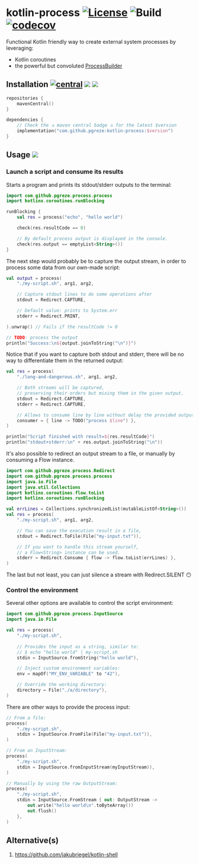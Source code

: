 # kotlin-process [![License](https://img.shields.io/badge/License-Apache%202.0-blue.svg)](https://opensource.org/licenses/Apache-2.0) ![Build](https://github.com/pgreze/kotlin-process/workflows/Build/badge.svg) [![codecov](https://codecov.io/gh/pgreze/kotlin-process/branch/main/graph/badge.svg?token=PDyl2T0EEB)](https://codecov.io/gh/pgreze/kotlin-process)

Functional Kotlin friendly way to create external system processes by leveraging:
- Kotlin coroutines
- the powerful but convoluted [ProcessBuilder](https://docs.oracle.com/javase/7/docs/api/java/lang/ProcessBuilder.html)

## Installation  [![central](https://maven-badges.herokuapp.com/maven-central/com.github.pgreze/kotlin-process/badge.svg?style={style})](https://search.maven.org/artifact/com.github.pgreze/kotlin-process) [![](https://img.shields.io/badge/Java-8-blue)](https://adoptopenjdk.net/) [![](https://img.shields.io/badge/Kotlin-1.4.30-blue)](https://kotlinlang.org/)

```kotlin
repositories {
    mavenCentral()
}

dependencies {
    // Check the 🔝 maven central badge 🔝 for the latest $version
    implementation("com.github.pgreze:kotlin-process:$version")
}
```

## Usage [![](https://img.shields.io/badge/dokka-read-blue)](https://kotlin-process.netlify.app/)

### Launch a script and consume its results

Starts a program and prints its stdout/stderr outputs to the terminal:

```kotlin
import com.github.pgreze.process.process
import kotlinx.coroutines.runBlocking

runBlocking {
    val res = process("echo", "hello world")

    check(res.resultCode == 0)

    // By default process output is displayed in the console.
    check(res.output == emptyList<String>())
}
```

The next step would probably be to capture the output stream,
in order to process some data from our own-made script:

```kotlin
val output = process(
    "./my-script.sh", arg1, arg2,

    // Capture stdout lines to do some operations after
    stdout = Redirect.CAPTURE,

    // Default value: prints to System.err
    stderr = Redirect.PRINT,

).unwrap() // Fails if the resultCode != 0

// TODO: process the output
println("Success:\n${output.joinToString("\n")}")
```

Notice that if you want to capture both stdout and stderr,
there will be no way to differentiate them in the returned output:

```kotlin
val res = process(
    "./long-and-dangerous.sh", arg1, arg2,

    // Both streams will be captured,
    // preserving their orders but mixing them in the given output.
    stdout = Redirect.CAPTURE,
    stderr = Redirect.CAPTURE,

    // Allows to consume line by line without delay the provided output.
    consumer = { line -> TODO("process $line") },
)

println("Script finished with result=${res.resultCode}")
println("stdout+stderr:\n" + res.output.joinToString("\n"))
```

It's also possible to redirect an output stream to a file,
or manually by consuming a Flow<String> instance.

```kotlin
import com.github.pgreze.process.Redirect
import com.github.pgreze.process.process
import java.io.File
import java.util.Collections
import kotlinx.coroutines.flow.toList
import kotlinx.coroutines.runBlocking

val errLines = Collections.synchronizedList(mutableListOf<String>())
val res = process(
    "./my-script.sh", arg1, arg2,

    // You can save the execution result in a file,
    stdout = Redirect.ToFile(File("my-input.txt")),

    // If you want to handle this stream yourself,
    // a Flow<String> instance can be used.
    stderr = Redirect.Consume { flow -> flow.toList(errLines) },
)
```

The last but not least, you can just silence a stream with Redirect.SILENT 😶

### Control the environment

Several other options are available to control the script environment:

```kotlin
import com.github.pgreze.process.InputSource
import java.io.File

val res = process(
    "./my-script.sh",
    
    // Provides the input as a string, similar to:
    // $ echo "hello world" | my-script.sh
    stdin = InputSource.fromString("hello world"),

    // Inject custom environment variables:
    env = mapOf("MY_ENV_VARIABLE" to "42"),

    // Override the working directory:
    directory = File("./a/directory"),
)
```

There are other ways to provide the process input:

```kotlin
// From a file:
process(
    "./my-script.sh",
    stdin = InputSource.FromFile(File("my-input.txt")),
)

// From an InputStream:
process(
    "./my-script.sh",
    stdin = InputSource.fromInputStream(myInputStream)),
)

// Manually by using the raw OutputStream:
process(
    "./my-script.sh",
    stdin = InputSource.FromStream { out: OutputStream ->
        out.write("hello world\n".toByteArray())
        out.flush()
    },
)
```

## Alternative(s)

1. https://github.com/jakubriegel/kotlin-shell
